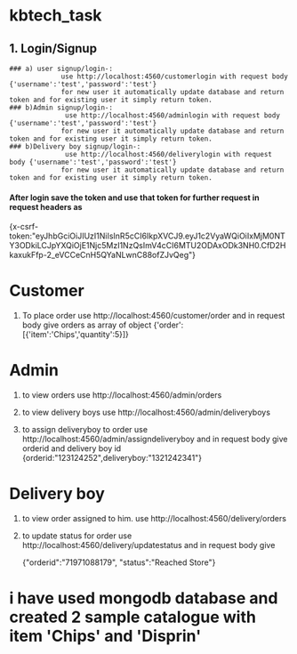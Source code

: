 # kbtech_task
## 1. Login/Signup
    ### a) user signup/login-:
                 use http://localhost:4560/customerlogin with request body {'username':'test','password':'test'}
                 for new user it automatically update database and return token and for existing user it simply return token.
    ### b)Admin signup/login-:
                  use http://localhost:4560/adminlogin with request body {'username':'test','password':'test'}
                 for new user it automatically update database and return token and for existing user it simply return token.
    ### b)Delivery boy signup/login-:
                  use http://localhost:4560/deliverylogin with request body {'username':'test','password':'test'}
                 for new user it automatically update database and return token and for existing user it simply return token.
#### After login save the token and use that token for further request in request headers as 

{x-csrf-token:"eyJhbGciOiJIUzI1NiIsInR5cCI6IkpXVCJ9.eyJ1c2VyaWQiOiIxMjM0NTY3ODkiLCJpYXQiOjE1Njc5MzI1NzQsImV4cCI6MTU2ODAxODk3NH0.CfD2HkaxukFfp-2_eVCCeCnH5QYaNLwnC88ofZJvQeg"} 

# Customer
1. To place order
    use http://localhost:4560/customer/order and in request body give orders as array of object
      {'order':[{'item':'Chips','quantity':5}]}
      
# Admin
1. to view orders 
      use http://localhost:4560/admin/orders

2. to view delivery boys 
      use http://localhost:4560/admin/deliveryboys
      
3. to assign deliveryboy to order
      use http://localhost:4560/admin/assigndeliveryboy and in request body give orderid and delivery boy id
        {orderid:"123124252",deliveryboy:"1321242341"}
      
# Delivery boy

1. to view order assigned to him.
    use http://localhost:4560/delivery/orders
 
 2. to update status for order 
    use http://localhost:4560/delivery/updatestatus and in request body give
    
    {"orderid":"71971088179",	"status":"Reached Store"}
    
# i have used mongodb database and created 2 sample catalogue with item 'Chips' and 'Disprin'
